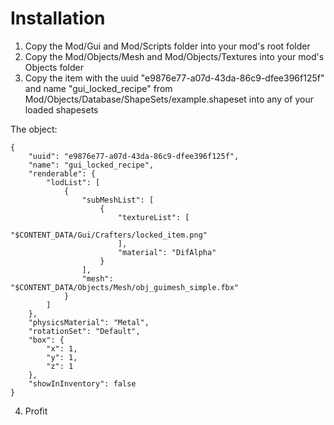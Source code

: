 # Installation
1. Copy the Mod/Gui and Mod/Scripts folder into your mod's root folder
2. Copy the Mod/Objects/Mesh and Mod/Objects/Textures into your mod's Objects folder
3. Copy the item with the uuid "e9876e77-a07d-43da-86c9-dfee396f125f" and name "gui_locked_recipe" from Mod/Objects/Database/ShapeSets/example.shapeset into any of your loaded shapesets

The object:
```
{
	"uuid": "e9876e77-a07d-43da-86c9-dfee396f125f",
	"name": "gui_locked_recipe",
	"renderable": {
		"lodList": [
			{
				"subMeshList": [
					{
						"textureList": [
							"$CONTENT_DATA/Gui/Crafters/locked_item.png"
						],
						"material": "DifAlpha"
					}
				],
				"mesh": "$CONTENT_DATA/Objects/Mesh/obj_guimesh_simple.fbx"
			}
		]
	},
	"physicsMaterial": "Metal",
	"rotationSet": "Default",
	"box": {
		"x": 1,
		"y": 1,
		"z": 1
	},
	"showInInventory": false
}
```

4. Profit
